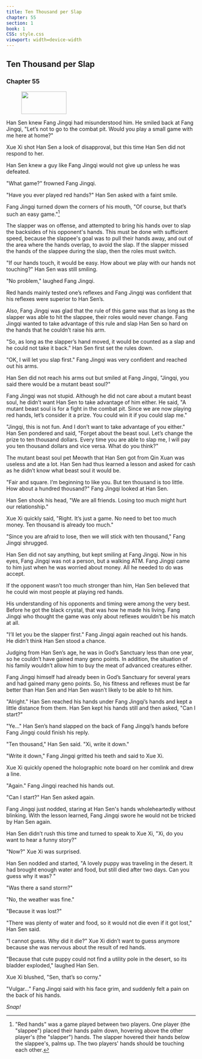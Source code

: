 ```yaml
---
title: Ten Thousand per Slap
chapter: 55
section: 1
book: 1
CSS: style.css
viewport: width=device-width
---
```


## Ten Thousand per Slap

### Chapter 55

<figure>
	<img src="../Images/gem.gif" alt="" id="gem" width="120" height="60" />
</figure>

Han Sen knew Fang Jingqi had misunderstood him. He smiled back at Fang Jingqi, "Let’s not to go to the combat pit. Would you play a small game with me here at home?"

Xue Xi shot Han Sen a look of disapproval, but this time Han Sen did not respond to her.

Han Sen knew a guy like Fang Jingqi would not give up unless he was defeated.

"What game?" frowned Fang Jingqi.

"Have you ever played red hands?" Han Sen asked with a faint smile.

Fang Jingqi turned down the corners of his mouth, "Of course, but that’s such an easy game."[^red hands]

<!--"Red hands" was a game played between two players. One player (the "slappee") placed their hands palm down, hovering above the other player's (the "slapper") hands. The slapper hovered their hands below the slappee's, palms up. The two players' hands should be touching each other.-->

The slapper was on offense, and attempted to bring his hands over to slap the backsides of his opponent's hands. This must be done with sufficient speed, because the slappee's goal was to pull their hands away, and out of the area where the hands overlap, to avoid the slap. If the slapper missed the hands of the slappee during the slap, then the roles must switch.

"If our hands touch, it would be easy. How about we play with our hands not touching?" Han Sen was still smiling.

"No problem," laughed Fang Jingqi.

Red hands mainly tested one’s reflexes and Fang Jingqi was confident that his reflexes were superior to Han Sen’s.

Also, Fang Jingqi was glad that the rule of this game was that as long as the slapper was able to hit the slappee, their roles would never change. Fang Jingqi wanted to take advantage of this rule and slap Han Sen so hard on the hands that he couldn’t raise his arm.

"So, as long as the slapper’s hand moved, it would be counted as a slap and he could not take it back." Han Sen first set the rules down.

"OK, I will let you slap first." Fang Jingqi was very confident and reached out his arms.

Han Sen did not reach his arms out but smiled at Fang Jingqi, "Jingqi, you said there would be a mutant beast soul?"

Fang Jingqi was not stupid. Although he did not care about a mutant beast soul, he didn’t want Han Sen to take advantage of him either. He said, "A mutant beast soul is for a fight in the combat pit. Since we are now playing red hands, let’s consider it a prize. You could win it if you could slap me."

"Jingqi, this is not fun. And I don’t want to take advantage of you either." Han Sen pondered and said, "Forget about the beast soul. Let’s change the prize to ten thousand dollars. Every time you are able to slap me, I will pay you ten thousand dollars and vice versa. What do you think?"

The mutant beast soul pet Meowth that Han Sen got from Qin Xuan was useless and ate a lot. Han Sen had thus learned a lesson and asked for cash as he didn’t know what beast soul it would be.

"Fair and square. I’m beginning to like you. But ten thousand is too little. How about a hundred thousand?" Fang Jingqi looked at Han Sen.

Han Sen shook his head, "We are all friends. Losing too much might hurt our relationship."

Xue Xi quickly said, "Right. It’s just a game. No need to bet too much money. Ten thousand is already too much."

"Since you are afraid to lose, then we will stick with ten thousand," Fang Jingqi shrugged.

Han Sen did not say anything, but kept smiling at Fang Jingqi. Now in his eyes, Fang Jingqi was not a person, but a walking ATM. Fang Jingqi came to him just when he was worried about money. All he needed to do was accept.

If the opponent wasn’t too much stronger than him, Han Sen believed that he could win most people at playing red hands.

His understanding of his opponents and timing were among the very best. Before he got the black crystal, that was how he made his living. Fang Jingqi who thought the game was only about reflexes wouldn’t be his match at all.

"I’ll let you be the slapper first." Fang Jingqi again reached out his hands. He didn’t think Han Sen stood a chance.

Judging from Han Sen’s age, he was in God’s Sanctuary less than one year, so he couldn’t have gained many geno points. In addition, the situation of his family wouldn’t allow him to buy the meat of advanced creatures either.

Fang Jingqi himself had already been in God’s Sanctuary for several years and had gained many geno points. So, his fitness and reflexes must be far better than Han Sen and Han Sen wasn’t likely to be able to hit him.

"Alright." Han Sen reached his hands under Fang Jingqi’s hands and kept a little distance from them. Han Sen kept his hands still and then asked, "Can I start?"

"Ye…" Han Sen’s hand slapped on the back of Fang Jingqi’s hands before Fang Jingqi could finish his reply.

"Ten thousand," Han Sen said. "Xi, write it down."

"Write it down," Fang Jingqi gritted his teeth and said to Xue Xi.

Xue Xi quickly opened the holographic note board on her comlink and drew a line.

"Again." Fang Jingqi reached his hands out.

"Can I start?" Han Sen asked again.

Fang Jingqi just nodded, staring at Han Sen's hands wholeheartedly without blinking. With the lesson learned, Fang Jingqi swore he would not be tricked by Han Sen again.

Han Sen didn’t rush this time and turned to speak to Xue Xi, "Xi, do you want to hear a funny story?"

"Now?" Xue Xi was surprised.

Han Sen nodded and started, "A lovely puppy was traveling in the desert. It had brought enough water and food, but still died after two days. Can you guess why it was? "

"Was there a sand storm?"

"No, the weather was fine."

"Because it was lost?"

"There was plenty of water and food, so it would not die even if it got lost," Han Sen said.

"I cannot guess. Why did it die?" Xue Xi didn’t want to guess anymore because she was nervous about the result of red hands.

"Because that cute puppy could not find a utility pole in the desert, so its bladder exploded," laughed Han Sen.

Xue Xi blushed, "Sen, that’s so corny."

"Vulgar..." Fang Jingqi said with his face grim, and suddenly felt a pain on the back of his hands.

*Snap!*

[^red hands]: "Red hands" was a game played between two players. One player (the "slappee") placed their hands palm down, hovering above the other player's (the "slapper") hands. The slapper hovered their hands below the slappee's, palms up. The two players' hands should be touching each other.